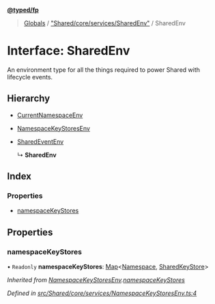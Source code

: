 **[@typed/fp](../README.md)**

> [Globals](../globals.md) / ["Shared/core/services/SharedEnv"](../modules/_shared_core_services_sharedenv_.md) / SharedEnv

# Interface: SharedEnv

An environment type for all the things required to power Shared with lifecycle events.

## Hierarchy

* [CurrentNamespaceEnv](_shared_core_services_currentnamespaceenv_.currentnamespaceenv.md)

* [NamespaceKeyStoresEnv](_shared_core_services_namespacekeystoresenv_.namespacekeystoresenv.md)

* [SharedEventEnv](_shared_core_events_sharedeventenv_.sharedeventenv.md)

  ↳ **SharedEnv**

## Index

### Properties

* [namespaceKeyStores](_shared_core_services_sharedenv_.sharedenv.md#namespacekeystores)

## Properties

### namespaceKeyStores

• `Readonly` **namespaceKeyStores**: [Map](_shared_core_model_sharedkeystore_.sharedkeystore.md#map)\<[Namespace](../modules/_shared_core_model_namespace_.namespace.md), [SharedKeyStore](_shared_core_model_sharedkeystore_.sharedkeystore.md)>

*Inherited from [NamespaceKeyStoresEnv](_shared_core_services_namespacekeystoresenv_.namespacekeystoresenv.md).[namespaceKeyStores](_shared_core_services_namespacekeystoresenv_.namespacekeystoresenv.md#namespacekeystores)*

*Defined in [src/Shared/core/services/NamespaceKeyStoresEnv.ts:4](https://github.com/TylorS/typed-fp/blob/6ccb290/src/Shared/core/services/NamespaceKeyStoresEnv.ts#L4)*
